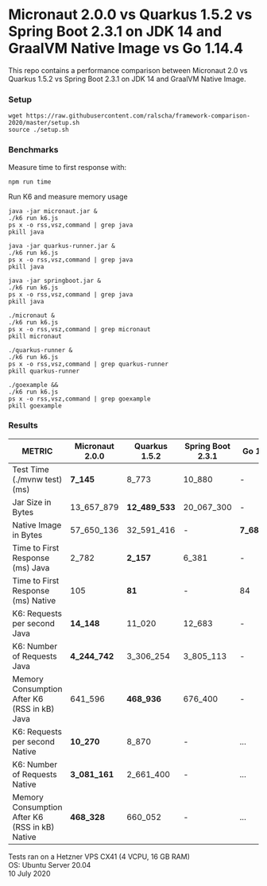 # Micronaut 2.0.0  vs Quarkus 1.5.2 vs Spring Boot 2.3.1 on JDK 14 and GraalVM Native Image vs Go 1.14.4

This repo contains a performance comparison between Micronaut 2.0 vs Quarkus 1.5.2 vs Spring Boot 2.3.1 on JDK 14 and GraalVM Native Image.    

### Setup

```
wget https://raw.githubusercontent.com/ralscha/framework-comparison-2020/master/setup.sh
source ./setup.sh
```

### Benchmarks

Measure time to first response with:
```
npm run time
```

Run K6 and measure memory usage

```
java -jar micronaut.jar &
./k6 run k6.js
ps x -o rss,vsz,command | grep java
pkill java

java -jar quarkus-runner.jar &
./k6 run k6.js
ps x -o rss,vsz,command | grep java
pkill java

java -jar springboot.jar &
./k6 run k6.js
ps x -o rss,vsz,command | grep java
pkill java

./micronaut &
./k6 run k6.js
ps x -o rss,vsz,command | grep micronaut
pkill micronaut

./quarkus-runner &
./k6 run k6.js
ps x -o rss,vsz,command | grep quarkus-runner
pkill quarkus-runner

./goexample &&
./k6 run k6.js
ps x -o rss,vsz,command | grep goexample
pkill goexample
```


### Results

| METRIC  | Micronaut 2.0.0  | Quarkus 1.5.2  | Spring Boot 2.3.1  | Go 1.14.4 |
|---|---|---|---|---|
| Test Time (./mvnw test) (ms)   | **7_145**  | 8_773  | 10_880   | - |
| Jar Size in Bytes    | 13_657_879  | **12_489_533**  | 20_067_300  | - |
| Native Image in Bytes |  57_650_136 | 32_591_416 | - | **7_681_136** |
| Time to First Response (ms) Java   |  2_782  | **2_157**  | 6_381 | - |
| Time to First Response (ms) Native   | 105   |  **81**  | - | 84 |
| K6: Requests per second Java   | **14_148**  | 11_020  | 12_683  | - |
| K6: Number of Requests Java   | **4_244_742**   | 3_306_254  | 3_805_113  | - |   
| Memory Consumption After K6 (RSS in kB) Java  | 641_596  | **468_936** | 676_400 | - |
| K6: Requests per second Native   | **10_270** |  8_870 | -  | ... |
| K6: Number of Requests Native   | **3_081_161**  | 2_661_400  | - | ... |
| Memory Consumption After K6 (RSS in kB) Native  | **468_328**  | 660_052  | - | ... |


Tests ran on a Hetzner VPS CX41 (4 VCPU, 16 GB RAM)      
OS: Ubuntu Server 20.04     
10 July 2020





